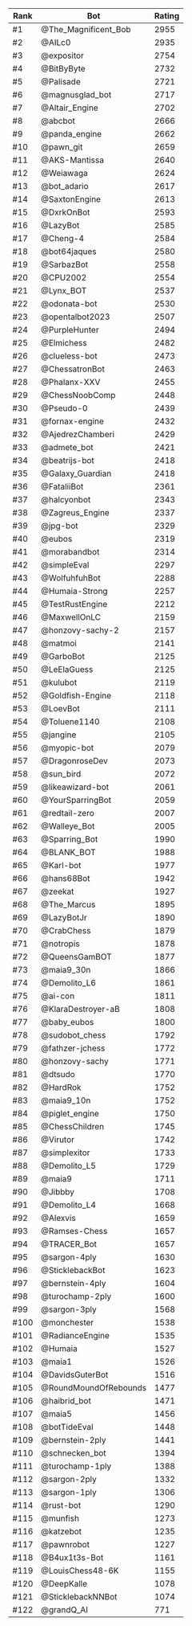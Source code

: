 Rank|Bot|Rating
---|---|---
#1|@The_Magnificent_Bob|2955
#2|@AILc0|2935
#3|@expositor|2754
#4|@BitByByte|2732
#5|@Palisade|2721
#6|@magnusglad_bot|2717
#7|@Altair_Engine|2702
#8|@abcbot|2666
#9|@panda_engine|2662
#10|@pawn_git|2659
#11|@AKS-Mantissa|2640
#12|@Weiawaga|2624
#13|@bot_adario|2617
#14|@SaxtonEngine|2613
#15|@DxrkOnBot|2593
#16|@LazyBot|2585
#17|@Cheng-4|2584
#18|@bot64jaques|2580
#19|@SarbazBot|2558
#20|@CPU2002|2554
#21|@Lynx_BOT|2537
#22|@odonata-bot|2530
#23|@opentalbot2023|2507
#24|@PurpleHunter|2494
#25|@Elmichess|2482
#26|@clueless-bot|2473
#27|@ChessatronBot|2463
#28|@Phalanx-XXV|2455
#29|@ChessNoobComp|2448
#30|@Pseudo-0|2439
#31|@fornax-engine|2432
#32|@AjedrezChamberi|2429
#33|@admete_bot|2421
#34|@beatrijs-bot|2418
#35|@Galaxy_Guardian|2418
#36|@FataliiBot|2361
#37|@halcyonbot|2343
#38|@Zagreus_Engine|2337
#39|@jpg-bot|2329
#40|@eubos|2319
#41|@morabandbot|2314
#42|@simpleEval|2297
#43|@WolfuhfuhBot|2288
#44|@Humaia-Strong|2257
#45|@TestRustEngine|2212
#46|@MaxwellOnLC|2159
#47|@honzovy-sachy-2|2157
#48|@matmoi|2141
#49|@GarboBot|2125
#50|@LeElaGuess|2125
#51|@kulubot|2119
#52|@Goldfish-Engine|2118
#53|@LoevBot|2111
#54|@Toluene1140|2108
#55|@jangine|2105
#56|@myopic-bot|2079
#57|@DragonroseDev|2073
#58|@sun_bird|2072
#59|@likeawizard-bot|2061
#60|@YourSparringBot|2059
#61|@redtail-zero|2007
#62|@Walleye_Bot|2005
#63|@Sparring_Bot|1990
#64|@BLANK_BOT|1988
#65|@Karl-bot|1977
#66|@hans68Bot|1942
#67|@zeekat|1927
#68|@The_Marcus|1895
#69|@LazyBotJr|1890
#70|@CrabChess|1879
#71|@notropis|1878
#72|@QueensGamBOT|1877
#73|@maia9_30n|1866
#74|@Demolito_L6|1861
#75|@ai-con|1811
#76|@KlaraDestroyer-aB|1808
#77|@baby_eubos|1800
#78|@sudobot_chess|1792
#79|@fathzer-jchess|1772
#80|@honzovy-sachy|1771
#81|@dtsudo|1770
#82|@HardRok|1752
#83|@maia9_10n|1752
#84|@piglet_engine|1750
#85|@ChessChildren|1745
#86|@Virutor|1742
#87|@simplexitor|1733
#88|@Demolito_L5|1729
#89|@maia9|1711
#90|@Jibbby|1708
#91|@Demolito_L4|1668
#92|@Alexvis|1659
#93|@Ramses-Chess|1657
#94|@TRACER_Bot|1657
#95|@sargon-4ply|1630
#96|@SticklebackBot|1623
#97|@bernstein-4ply|1604
#98|@turochamp-2ply|1600
#99|@sargon-3ply|1568
#100|@monchester|1538
#101|@RadianceEngine|1535
#102|@Humaia|1527
#103|@maia1|1526
#104|@DavidsGuterBot|1516
#105|@RoundMoundOfRebounds|1477
#106|@haibrid_bot|1471
#107|@maia5|1456
#108|@botTideEval|1448
#109|@bernstein-2ply|1441
#110|@schnecken_bot|1394
#111|@turochamp-1ply|1388
#112|@sargon-2ply|1332
#113|@sargon-1ply|1306
#114|@rust-bot|1290
#115|@munfish|1273
#116|@katzebot|1235
#117|@pawnrobot|1227
#118|@B4ux1t3s-Bot|1161
#119|@LouisChess48-6K|1155
#120|@DeepKalle|1078
#121|@SticklebackNNBot|1074
#122|@grandQ_AI|771
